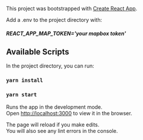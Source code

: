 This project was bootstrapped with [Create React App](https://github.com/facebook/create-react-app).

Add a .env to the project directory with: 
##### REACT_APP_MAP_TOKEN='your mapbox token'

## Available Scripts

In the project directory, you can run:

### `yarn install`
### `yarn start`

Runs the app in the development mode.<br />
Open [http://localhost:3000](http://localhost:3000) to view it in the browser.

The page will reload if you make edits.<br />
You will also see any lint errors in the console.
